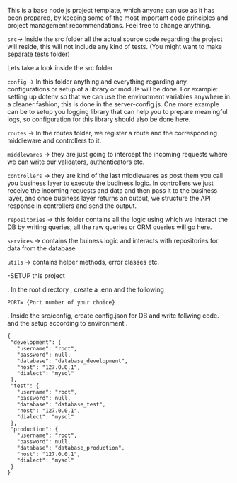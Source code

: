 This is a base node js project template, which anyone can use as it has been prepared, by keeping some of the most important code principles and project management recommendations. Feel free to change anything.

`src`-> Inside the src folder all the actual source code regarding the project will reside, this will not include any kind of tests. (You might want to make separate tests folder)

Lets take a look inside the src folder

`config` -> In this folder anything and everything regarding any configurations or setup of a library or module will be done. For example: setting up dotenv so that we can use the environment variables anywhere in a cleaner fashion, this is done in the server-config.js. One more example can be to setup you logging library that can help you to prepare meaningful logs, so configuration for this library should also be done here.


`routes` -> In the routes folder, we register a route and the corresponding middleware and controllers to it.


`middlewares` -> they are just going to intercept the incoming requests where we can write our validators, authenticators etc.


`controllers` -> they are kind of the last middlewares as post them you call you business layer to execute the budiness logic. In controllers we just receive the incoming requests and data and then pass it to the business layer, and once business layer returns an output, we structure the API response in controllers and send the output.

`repositories` -> this folder contains all the logic using which we interact the DB by writing queries, all the raw queries or ORM queries will go here.


`services` -> contains the buiness logic and interacts with repositories for data from the database


`utils` -> contains helper methods, error classes etc.

-SETUP this project

. In the root directory , create a .enn and the following

 ```
 PORT= {Port number of your choice}
 ```

. Inside the src/config, create config.json for DB and write follwing code. and the setup according to environment .
    
 ```
 {
  "development": {
    "username": "root",
    "password": null,
    "database": "database_development",
    "host": "127.0.0.1",
    "dialect": "mysql"
  },
  "test": {
    "username": "root",
    "password": null,
    "database": "database_test",
    "host": "127.0.0.1",
    "dialect": "mysql"
  },
  "production": {
    "username": "root",
    "password": null,
    "database": "database_production",
    "host": "127.0.0.1",
    "dialect": "mysql"
  }
}
```
